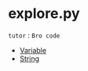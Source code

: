 # explore.py    
`tutor` :    `Bro code`   

    
* [Variable](Python_Scratch\Variable.py)
* [String](Python_Scratch\String.py)

